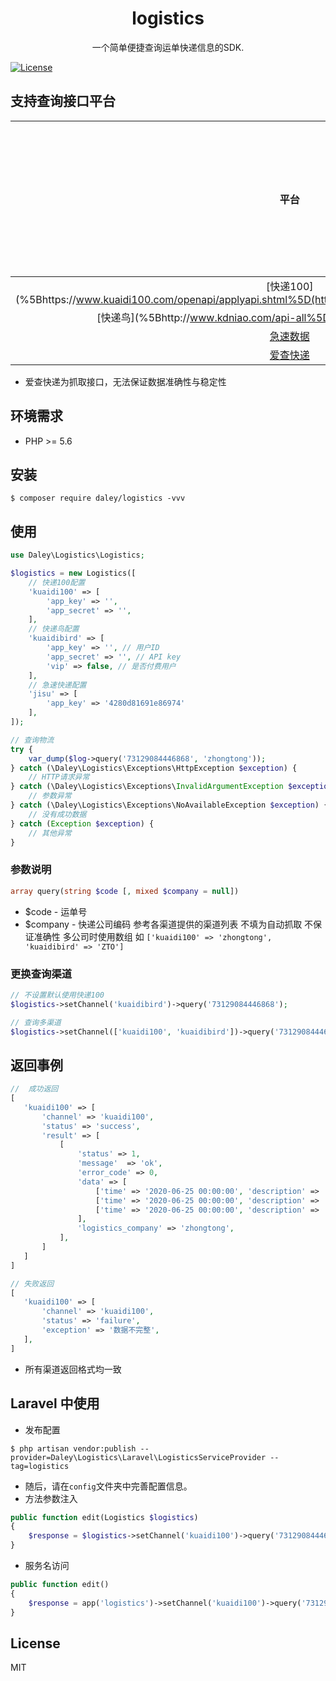 <h1 align="center"> logistics </h1>


<p align="center"> 一个简单便捷查询运单快递信息的SDK. </p>

[![License](https://poser.pugx.org/wythe/logistics/license)](https://packagist.org/packages/wythe/logistics)

## 支持查询接口平台

| 平台 | 调用方式 | 是否需要快递公司编码 |
| :-----: | :-----: | :-----: |
| [快递100](%5Bhttps://www.kuaidi100.com/openapi/applyapi.shtml%5D(https://www.kuaidi100.com/openapi/applyapi.shtml) | kuaidi100 | Y |
| [快递鸟](%5Bhttp://www.kdniao.com/api-all%5D(http://www.kdniao.com/api-all) | kuaidibird | Y |
| [急速数据](https://www.jisuapi.com/api/express) | jisu | N |
| [爱查快递](https://www.ickd.cn/api) | ickd | N |

* 爱查快递为抓取接口，无法保证数据准确性与稳定性

## 环境需求
*   PHP >= 5.6

## 安装

```shell
$ composer require daley/logistics -vvv
```

## 使用

```php
use Daley\Logistics\Logistics;

$logistics = new Logistics([
    // 快递100配置
    'kuaidi100' => [
        'app_key' => '',
        'app_secret' => '',
    ],
    // 快递鸟配置
    'kuaidibird' => [
        'app_key' => '', // 用户ID
        'app_secret' => '', // API key
        'vip' => false, // 是否付费用户
    ],
    // 急速快递配置
    'jisu' => [
        'app_key' => '4280d81691e86974'
    ],
]);

// 查询物流
try {
    var_dump($log->query('73129084446868', 'zhongtong'));
} catch (\Daley\Logistics\Exceptions\HttpException $exception) {
    // HTTP请求异常
} catch (\Daley\Logistics\Exceptions\InvalidArgumentException $exception) {
    // 参数异常
} catch (\Daley\Logistics\Exceptions\NoAvailableException $exception) {
    // 没有成功数据
} catch (Exception $exception) {
    // 其他异常
}
```
### 参数说明
```php
array query(string $code [, mixed $company = null])
```
* $code - 运单号
* $company - 快递公司编码 参考各渠道提供的渠道列表 不填为自动抓取 不保证准确性 多公司时使用数组 如 `['kuaidi100' => 'zhongtong', 'kuaidibird' => 'ZTO']`

### 更换查询渠道
```php
// 不设置默认使用快递100
$logistics->setChannel('kuaidibird')->query('73129084446868');

// 查询多渠道
$logistics->setChannel(['kuaidi100', 'kuaidibird'])->query('73129084446868');
```

## 返回事例

```php
//  成功返回
[
   'kuaidi100' => [
       'channel' => 'kuaidi100',
       'status' => 'success',
       'result' => [
           [
               'status' => 1,
               'message'  => 'ok',
               'error_code' => 0,
               'data' => [
                   ['time' => '2020-06-25 00:00:00', 'description' => '仓库-已签收'],
                   ['time' => '2020-06-25 00:00:00', 'description' => '广东XX服务点'],
                   ['time' => '2020-06-25 00:00:00', 'description' => '广东XX转运中心'],
               ],
               'logistics_company' => 'zhongtong',
           ],
       ]
   ]
]

// 失败返回
[
   'kuaidi100' => [
       'channel' => 'kuaidi100',
       'status' => 'failure',
       'exception' => '数据不完整',
   ],
]
```
* 所有渠道返回格式均一致

## Laravel 中使用
* 发布配置
```shell
$ php artisan vendor:publish --provider=Daley\Logistics\Laravel\LogisticsServiceProvider --tag=logistics
```
* 随后，请在`config`文件夹中完善配置信息。
* 方法参数注入
```php
public function edit(Logistics $logistics) 
{
    $response = $logistics->setChannel('kuaidi100')->query('73129084446868', 'zhongtong');
}
```
* 服务名访问
```php
public function edit() 
{
    $response = app('logistics')->setChannel('kuaidi100')->query('73129084446868', 'zhongtong');
}
```

## License

MIT